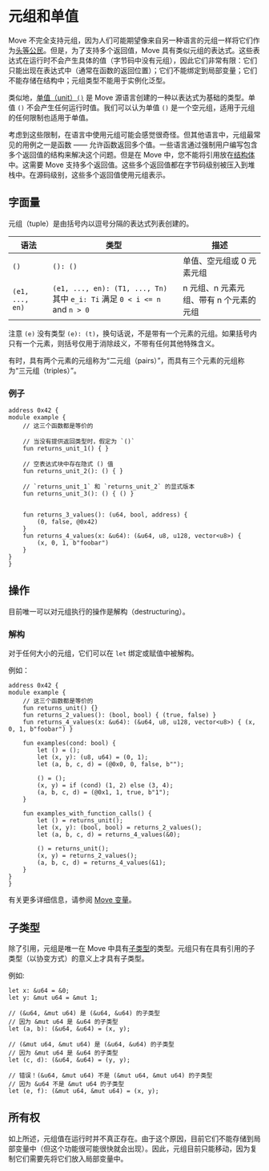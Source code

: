 # 元组和单值

Move 不完全支持元组，因为人们可能期望像来自另一种语言的元组一样将它们作为[头等公民](https://zh.wikipedia.org/wiki/%E9%A0%AD%E7%AD%89%E7%89%A9%E4%BB%B6)。但是，为了支持多个返回值，Move 具有类似元组的表达式。这些表达式在运行时不会产生具体的值（字节码中没有元组），因此它们非常有限：它们只能出现在表达式中（通常在函数的返回位置）；它们不能绑定到局部变量；它们不能存储在结构中；元组类型不能用于实例化泛型。

类似地，[单值（unit）`()`](https://zh.wikipedia.org/wiki/%E5%8D%95%E5%80%BC%E7%B1%BB%E5%9E%8B) 是 Move 源语言创建的一种以表达式为基础的类型。单值 `()` 不会产生任何运行时值。我们可以认为单值 `()` 是一个空元组，适用于元组的任何限制也适用于单值。

考虑到这些限制，在语言中使用元组可能会感觉很奇怪。但其他语言中，元组最常见的用例之一是函数 —— 允许函数返回多个值。一些语言通过强制用户编写包含多个返回值的结构来解决这个问题。但是在 Move 中，您不能将引用放在[结构体](./structs-and-resources.md)中。这需要 Move 支持多个返回值。这些多个返回值都在字节码级别被压入到堆栈中。在源码级别，这些多个返回值使用元组表示。

## 字面量

元组（tuple）是由括号内以逗号分隔的表达式列表创建的。

| 语法            | 类型                                                                        | 描述                                    |
|-----------------|-----------------------------------------------------------------------------|-----------------------------------------|
| `()`            | `(): ()`                                                                    | 单值、空元组或 0 元素元组               |
| `(e1, ..., en)` | `(e1, ..., en): (T1, ..., Tn)` 其中 `e_i: Ti` 满足 `0 < i <= n` and `n > 0` | n 元组、n 元素元组、带有 n 个元素的元组 |

注意 `(e)` 没有类型 `(e): (t)`，换句话说，不是带有一个元素的元组。如果括号内只有一个元素，则括号仅用于消除歧义，不带有任何其他特殊含义。

有时，具有两个元素的元组称为“二元组（pairs）”，而具有三个元素的元组称为“三元组（triples）”。

### 例子

```move
address 0x42 {
module example {
    // 这三个函数都是等价的

    // 当没有提供返回类型时，假定为 `()`
    fun returns_unit_1() { }

    // 空表达式块中存在隐式 () 值
    fun returns_unit_2(): () { }

    // `returns_unit_1` 和 `returns_unit_2` 的显式版本
    fun returns_unit_3(): () { () }


    fun returns_3_values(): (u64, bool, address) {
        (0, false, @0x42)
    }
    fun returns_4_values(x: &u64): (&u64, u8, u128, vector<u8>) {
        (x, 0, 1, b"foobar")
    }
}
}
```

## 操作

目前唯一可以对元组执行的操作是解构（destructuring）。

### 解构

对于任何大小的元组，它们可以在 `let` 绑定或赋值中被解构。

例如：

```move
address 0x42 {
module example {
    // 这三个函数都是等价的
    fun returns_unit() {}
    fun returns_2_values(): (bool, bool) { (true, false) }
    fun returns_4_values(x: &u64): (&u64, u8, u128, vector<u8>) { (x, 0, 1, b"foobar") }

    fun examples(cond: bool) {
        let () = ();
        let (x, y): (u8, u64) = (0, 1);
        let (a, b, c, d) = (@0x0, 0, false, b"");

        () = ();
        (x, y) = if (cond) (1, 2) else (3, 4);
        (a, b, c, d) = (@0x1, 1, true, b"1");
    }

    fun examples_with_function_calls() {
        let () = returns_unit();
        let (x, y): (bool, bool) = returns_2_values();
        let (a, b, c, d) = returns_4_values(&0);

        () = returns_unit();
        (x, y) = returns_2_values();
        (a, b, c, d) = returns_4_values(&1);
    }
}
}
```

有关更多详细信息，请参阅 [Move 变量](./variables.md)。

## 子类型

除了引用，元组是唯一在 Move 中具有[子类型](https://zh.wikipedia.org/wiki/%E5%AD%90%E7%B1%BB%E5%9E%8B)的类型。元组只有在具有引用的子类型（以协变方式）的意义上才具有子类型。

例如:

```move
let x: &u64 = &0;
let y: &mut u64 = &mut 1;

// (&u64, &mut u64) 是 (&u64, &u64) 的子类型
// 因为 &mut u64 是 &u64 的子类型
let (a, b): (&u64, &u64) = (x, y);

// (&mut u64, &mut u64) 是 (&u64, &u64) 的子类型
// 因为 &mut u64 是 &u64 的子类型
let (c, d): (&u64, &u64) = (y, y);

// 错误！(&u64, &mut u64) 不是 (&mut u64, &mut u64) 的子类型
// 因为 &u64 不是 &mut u64 的子类型
let (e, f): (&mut u64, &mut u64) = (x, y);
```

## 所有权

如上所述，元组值在运行时并不真正存在。由于这个原因，目前它们不能存储到局部变量中（但这个功能很可能很快就会出现）。因此，元组目前只能移动，因为复制它们需要先将它们放入局部变量中。

